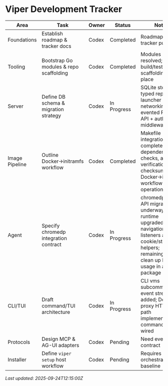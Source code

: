 # Viper Development Tracker

| Area | Task | Owner | Status | Notes |
| --- | --- | --- | --- | --- |
| Foundations | Establish roadmap & tracker docs | Codex | Completed | Roadmap + tracker published |
| Tooling | Bootstrap Go modules & repo scaffolding | Codex | Completed | Modules resolved; build/test scaffolding in place |
| Server | Define DB schema & migration strategy | Codex | In Progress | SQLite store, typed repos, CH launcher + bridge networking + evented REST API + auth middleware |
| Image Pipeline | Outline Docker→initramfs workflow | Codex | Completed | Makefile integration complete with dependency checks, artifact verification, and checksums; Docker→initramfs workflow fully operational |
| Agent | Specify chromedp integration contract | Codex | In Progress | chromedp v0.14 API migration underway; runtime upgraded with navigation listeners and cookie/storage helpers; remaining task: clean up handler usage in app package |
| CLI/TUI | Draft command/TUI architecture | Codex | In Progress | CLI vms subcommands + event streaming added; DevTools proxy HTTP/WS path implemented; TUI command queue wired |
| Protocols | Design MCP & AG-UI adapters | Codex | Pending | Need event bus contract |
| Installer | Define `viper setup` host workflow | Codex | Pending | Requires orchestrator baseline |

_Last updated: 2025-09-24T12:15:00Z_
